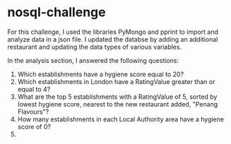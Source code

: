 # nosql-challenge
For this challenge, I used the libraries PyMongo and pprint to import and analyze data in a json file. I updated the databse by adding an additional restaurant and updating the data types of various variables.

In the analysis section, I answered the following questions:
1. Which establishments have a hygiene score equal to 20?
2. Which establishments in London have a RatingValue greater than or equal to 4?
3. What are the top 5 establishments with a RatingValue of 5, sorted by lowest hygiene score, nearest to the new restaurant added, "Penang Flavours"?
4. How many establishments in each Local Authority area have a hygiene score of 0?
5. 
